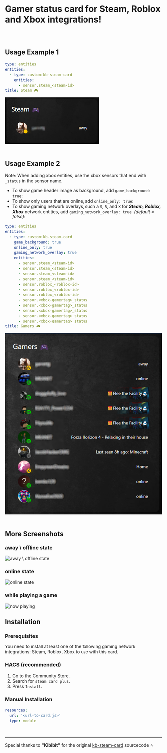 
<div>
  <h3 style="font-size: 2em; font-weight: bold;">Gamer status card for <a href="https://www.home-assistant.io/integrations/steam_online/" style="text-decoration: none;">Steam</a>, <a href="https://github.com/jdeath/Roblox-Homeassistant/" style="text-decoration: none;">Roblox</a> and <a href="https://www.home-assistant.io/integrations/xbox/" style="text-decoration: none;">Xbox </a> integrations!</h3>
</div>
<br>



## Usage Example 1

```yaml
type: entities
entities:
  - type: custom:kb-steam-card
    entities:
      - sensor.steam_<steam-id>
title: Steam 🎮
```
![Single Entity](images/Single-Entity.png)
<br>
<br>


## Usage Example 2
Note: When adding xbox entities, use the xbox sensors that end with `_status` in the sensor name.
- To show game header image as background, add `game_background: true`:<br>
- To show only users that are online, add `online_only: true`:<br>
- To show gaming network overlays, such a `S`, `R`, and `X`  for <b><i>Steam, Roblox, Xbox</i></b> network entities, add `gaming_network_overlay: true`&nbsp;&nbsp;<i>(default = false)</i>:

```yaml
type: entities
entities:
  - type: custom:kb-steam-card
    game_background: true
    online_only: true
    gaming_network_overlay: true
    entities:
      - sensor.steam_<steam-id>
      - sensor.steam_<steam-id>
      - sensor.steam_<steam-id>
      - sensor.steam_<steam-id>
      - sensor.roblox_<roblox-id>
      - sensor.roblox_<roblox-id>
      - sensor.roblox_<roblox-id>
      - sensor.<xbox-gamertag>_status
      - sensor.<xbox-gamertag>_status
      - sensor.<xbox-gamertag>_status
      - sensor.<xbox-gamertag>_status
      - sensor.<xbox-gamertag>_status
title: Gamers 🎮
```
![New Screenshot](images/Screenshot1.png)
<br>
<br>

## More Screenshots


### away \ offline state

![away \ offline state](https://thatkookooguy.github.io/https-assets/screenshots/kb-steam-card-offline.jpeg)

### online state

![online state](https://thatkookooguy.github.io/https-assets/screenshots/kb-steam-card-online.jpeg)

### while playing a game

![now playing](https://thatkookooguy.github.io/https-assets/screenshots/kb-steam-card-now-playing.jpeg)

## Installation

### Prerequisites
You need to install at least one of the following gaming network integrations: <a href="https://www.home-assistant.io/integrations/steam_online/" style="text-decoration: none;">Steam</a>, <a href="https://github.com/jdeath/Roblox-Homeassistant/" style="text-decoration: none;">Roblox</a>, <a href="https://www.home-assistant.io/integrations/xbox/" style="text-decoration: none;">Xbox </a> to use with this card.

### HACS (recommended)

1. Go to the Community Store.
2. Search for `steam card plus`.
3. Press `Install`.

### Manual Installation

```yaml
resources:
  url: '<url-to-card.js>'
  type: module
```
<br>

---

Special thanks to <b>"Kibibit"</b> for the original [kb-steam-card](https://github.com/Kibibit/kb-steam-card) sourcecode ⭐

